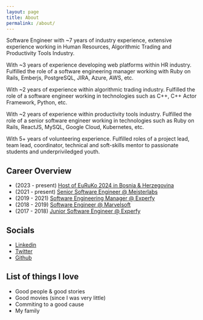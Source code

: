 ```yaml
---
layout: page
title: About
permalink: /about/
---
```


Software Engineer with ~7 years of industry experience, extensive experience working in Human Resources, Algorithmic Trading and Productivity Tools Industry.

With ~3 years of experience developing web platforms within HR industry. Fulfilled the role of a software engineering manager working with Ruby on Rails, Emberjs, PostgreSQL, JIRA, Azure, AWS, etc.

With ~2 years of experience within algorithmic trading industry. Fulfilled the role of a software engineer working in technologies such as C++, C++ Actor Framework, Python, etc.

With ~2 years of experience within productivity tools industry. Fulfilled the role of a senior software engineer working in technologies such as Ruby on Rails, ReactJS, MySQL, Google Cloud, Kubernetes, etc.

With 5+ years of volunteering experience. Fulfilled roles of a project lead, team lead, coordinator, technical and soft-skills mentor to passionate students and underpriviledged youth.

## Career Overview

- (2023 - present) [Host of EuRuKo 2024 in Bosnia & Herzegovina](https://2024.euruko.org)
- (2021 - present) [Senior Software Engineer @ Meisterlabs](https://www.meisterlabs.com/)
- (2019 - 2021) [Software Engineering Manager @ Experfy](https://www.experfy.com/)
- (2018 - 2019) [Software Engineer @ Marvelsoft](https://marvelsoft.net/)
- (2017 - 2018) [Junior Software Engineer @ Experfy](https://www.experfy.com/)

## Socials

- [Linkedin](https://www.linkedin.com/in/muhamed-isabegovic/)
- [Twitter](https://twitter.com/m_isabegovic)
- [Github](https://github.com/misabegovic)

## List of things I love

- Good people & good stories
- Good movies (since I was very little)
- Commiting to a good cause
- My family

